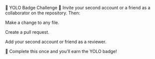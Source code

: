 🧢 YOLO Badge Challenge 🚀
Invite your second account or a friend as a collaborator on the repository. Then:

Make a change to any file.

Create a pull request.

Add your second account or friend as a reviewer.

🙌 Complete this once and you'll earn the YOLO badge!
